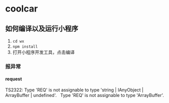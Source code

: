 <!--
 * @Author: kendny wh_kendny@163.com
 * @Date: 2022-10-02 10:59:37
 * @LastEditors: kendny wh_kendny@163.com
 * @LastEditTime: 2022-10-02 11:01:03
 * @FilePath: /coolcar/wx/README.md
 * @Description: 这是默认设置,请设置`customMade`, 打开koroFileHeader查看配置 进行设置: https://github.com/OBKoro1/koro1FileHeader/wiki/%E9%85%8D%E7%BD%AE
-->
# coolcar

## 如何编译以及运行小程序
1. `cd wx`
2. `npm install`
3. 打开小程序开发工具，点击编译

### 报异常
#### request

TS2322: Type 'REQ' is not assignable to type 'string | IAnyObject | ArrayBuffer | undefined'.   Type 'REQ' is not assignable to type 'ArrayBuffer'.


